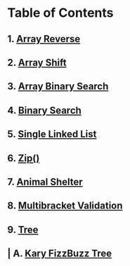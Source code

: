 # Table of Contents

## 1. [Array Reverse](/java-code-challenges/CC-READMEs/array_reverse.md)

## 2. [Array Shift](/java-code-challenges/array_shift.md)

## 3. [Array Binary Search](/java-code-challenges/CC-READMEs/array_binary_search.md)

## 4. [Binary Search](/java-code-challenges/binary_search.md)

## 5. [Single Linked List](/java-code-challenges/single-linked-list.md)

## 6. [Zip()](/java-code-challenges/zip.md)

## 7. [Animal Shelter](/java-code-challenges/CC-READMEs/animal_shelter.md)

## 8. [Multibracket Validation](/java-code-challenges/multibracket-validation.md)

## 9. [Tree](/java-code-challenges/CC-READMEs/Tree.md)
## | A. [Kary FizzBuzz Tree](/java-code-challenges/CC-READMEs/K-ary_Tree.md)
